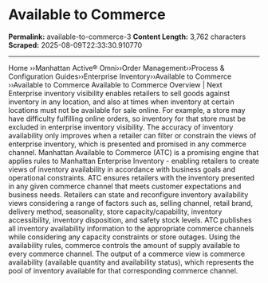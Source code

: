 # Available to Commerce

**Permalink:** available-to-commerce-3
**Content Length:** 3,762 characters
**Scraped:** 2025-08-09T22:33:30.910770

---

Home &rsaquo;&rsaquo;Manhattan Active® Omni&rsaquo;&rsaquo;Order Management&rsaquo;&rsaquo;Process & Configuration Guides&rsaquo;&rsaquo;Enterprise Inventory&rsaquo;&rsaquo;Available to Commerce ››Available to Commerce Available to Commerce Overview | Next &nbsp; Enterprise inventory visibility enables retailers to sell goods against inventory in any location, and also at&nbsp;times when inventory at certain locations must&nbsp;not be available for sale online. For example, a store may have difficulty fulfilling online orders, so inventory for that store must&nbsp;be excluded in enterprise inventory visibility.&nbsp;The accuracy of inventory availability only improves when a retailer can filter or constrain the views of enterprise inventory, which is presented and promised in any commerce channel. Manhattan Available to Commerce&nbsp;(ATC) is a promising engine that applies rules to Manhattan Enterprise Inventory - enabling retailers to create views of inventory availability in accordance with business goals and operational constraints. ATC&nbsp;ensures&nbsp;retailers with the inventory presented in any given commerce channel that meets customer expectations and business needs. Retailers can state&nbsp;and reconfigure inventory availability views considering a range of factors such as, selling channel, retail brand, delivery method, seasonality, store capacity/capability, inventory accessibility, inventory disposition, and safety stock levels.&nbsp;ATC publishes all inventory availability information to the appropriate&nbsp;commerce channels while considering&nbsp;any capacity constraints or store outages. Using the availability rules, commerce&nbsp;controls the amount of supply available to every commerce channel.&nbsp;The output of a commerce view is commerce availability (available quantity and availability status), which represents the pool of inventory available for that corresponding commerce channel.